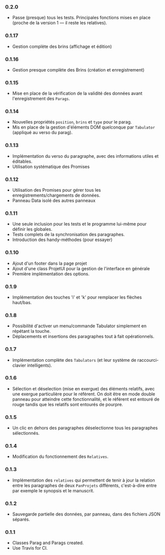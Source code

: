 ### 0.2.0

  * Passe (presque) tous les tests. Principales fonctions mises en place (proche de la version 1 — il reste les relatives).

### 0.1.17

  * Gestion complète des brins (affichage et édition)

### 0.1.16

  * Gestion presque complète des Brins (création et enregistrement)

### 0.1.15

  * Mise en place de la vérification de la validité des données avant l'enregistrement des `Parags`.

### 0.1.14

  * Nouvelles propriétés `position`, `brins` et `type` pour le parag.
  * Mis en place de la gestion d'éléments DOM quelconque par `Tabulator` (appliqué au verso du parag).

### 0.1.13

  * Implémentation du verso du paragraphe, avec des informations utiles et éditables.
  * Utilisation systématique des Promises

### 0.1.12

  * Utilisation des Promises pour gérer tous les enregistrements/chargements de données.
  * Panneau Data isolé des autres panneaux

### 0.1.11

  * Une seule inclusion pour les tests et le programme lui-même pour définir les globales.
  * Tests complets de la synchronisation des paragraphes.
  * Introduction des handy-méthodes (pour essayer)

### 0.1.10

  * Ajout d'un footer dans la page projet
  * Ajout d'une class ProjetUI pour la gestion de l'interface en générale
  * Première implémentation des options.

### 0.1.9

  * Implémentation des touches 'i' et 'k' pour remplacer les flèches haut/bas.

### 0.1.8

  * Possibilité d'activer un menu/commande Tabulator simplement en répétant la touche.
  * Déplacements et insertions des paragraphes tout à fait opérationnels.

### 0.1.7

  * Implémentation complète des `Tabulators` (et leur système de raccourci-clavier intelligents).

### 0.1.6

  * Sélection et déselection (mise en exergue) des éléments relatifs, avec une exergue particulière pour le référent. On doit être en mode double panneau pour atteindre cette fonctionnalité, et le référent est entouré de rouge tandis que les relatifs sont entourés de pourpre.

### 0.1.5

  * Un clic en dehors des paragraphes déselectionne tous les paragraphes sélectionnés.

### 0.1.4

  * Modification du fonctionnement des `Relatives`.

### 0.1.3

  * Implémentation des `relatives` qui permettent de tenir à jour la relation entre les paragraphes de deux `PanProjets` différents, c'est-à-dire entre par exemple le synopsis et le manuscrit.

### 0.1.2

  * Sauvegarde partielle des données, par panneau, dans des fichiers JSON séparés.

### 0.1.1

  * Classes Parag and Parags created.
  * Use Travis for CI.
